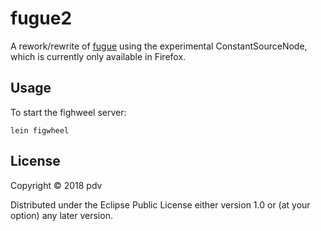# fugue2

A rework/rewrite of [fugue](github.com/pdv/fugue) using the experimental ConstantSourceNode, which is currently only available in Firefox.

## Usage

To start the fighweel server:
```
lein figwheel
```

## License

Copyright © 2018 pdv

Distributed under the Eclipse Public License either version 1.0 or (at
your option) any later version.
